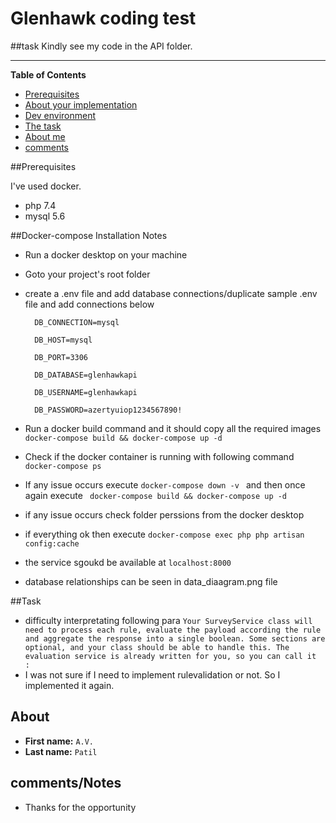 
# Glenhawk coding test

##task
Kindly see my code in the API folder.


***

**Table of Contents**


* [Prerequisites](#prerequisites)
* [About your implementation](#about-your-implementation)
* [Dev environment](#the-installation)
* [The task](#the-task)
* [About me](#about-me)
* [comments](#comments)


<a id="prerequisites"></a>
##Prerequisites

I've used docker.
- php 7.4
- mysql 5.6


<a id="the-installation"></a>
##Docker-compose Installation Notes

- Run a docker desktop on your machine
- Goto your project's root folder
- create a .env file and add database connections/duplicate sample .env file and add connections below

        DB_CONNECTION=mysql
        
        DB_HOST=mysql
        
        DB_PORT=3306
        
        DB_DATABASE=glenhawkapi
        
        DB_USERNAME=glenhawkapi
        
        DB_PASSWORD=azertyuiop1234567890!

- Run a docker build command and it should copy all the required images
`` docker-compose build && docker-compose up -d``
- Check if the docker container is running with following command
``docker-compose ps``
- If any issue occurs execute ``docker-compose down -v `` and then once again execute `` docker-compose build && docker-compose up -d``
- if any issue occurs check folder perssions from the docker desktop
- if everything ok then execute ``docker-compose exec php php artisan config:cache``
- the service sgoukd be available at ``localhost:8000``
- database relationships can be seen in data_diaagram.png file

<a id="the-task"></a>

##Task
- difficulty interpretating following para
``Your SurveyService class will need to process each rule, evaluate the payload according the rule and aggregate the response into a single boolean. Some sections are optional, and your class should be able to handle this.
The evaluation service is already written for you, so you can call it  : ``
- I was not sure if I need to implement rulevalidation or not. So I implemented it again.





 
<a id="about-me"></a>

## About 

* **First name:** `A.V.`
* **Last name:** `Patil`

<a id="comments"></a>
## comments/Notes

- Thanks for the opportunity
